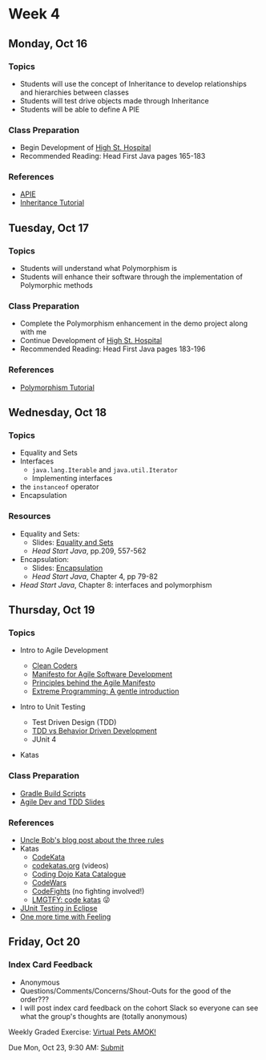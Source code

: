 # Week 4

## Monday, Oct 16

### Topics

- Students will use the concept of Inheritance to develop relationships and hierarchies between classes
- Students will test drive objects made through Inheritance
- Students will be able to define A PIE

	
### Class Preparation
- Begin Development of [High St. Hospital](../exercises/hospital-project.md)
- Recommended Reading: Head First Java pages 165-183

### References
- [APIE](https://wecancodeit.github.io/java-slides/objects/a-pie/)
- [Inheritance Tutorial](https://www.tutorialspoint.com/java/java_inheritance.htm)



## Tuesday, Oct 17

### Topics

- Students will understand what Polymorphism is
- Students will enhance their software through the implementation of Polymorphic methods

### Class Preparation

- Complete the Polymorphism enhancement in the demo project along with me
- Continue Development of [High St. Hospital](../exercises/hospital-project.md)
- Recommended Reading: Head First Java pages 183-196

### References

- [Polymorphism Tutorial](https://www.tutorialspoint.com/java/java_polymorphism.htm)



## Wednesday, Oct 18

### Topics

- Equality and Sets
- Interfaces
	- `java.lang.Iterable` and `java.util.Iterator`
	- Implementing interfaces
- the `instanceof` operator
- Encapsulation

### Resources
- Equality and Sets:
	- Slides: [Equality and Sets](https://wecancodeit.github.io/java-slides/objects/equality-and-sets/)
	- *Head Start Java*, pp.209, 557-562
- Encapsulation:
	- Slides: [Encapsulation](https://wecancodeit.github.io/java-slides/objects/encapsulation/)
	- *Head Start Java*, Chapter 4, pp 79-82
- *Head Start Java*, Chapter 8: interfaces and polymorphism

## Thursday, Oct 19

### Topics

- Intro to Agile Development	
	- [Clean Coders](https://cleancoders.com)
	- [Manifesto for Agile Software Development](http://agilemanifesto.org/)
	- [Principles behind the Agile Manifesto](http://agilemanifesto.org/principles.html)
	- [Extreme Programming: A gentle introduction](http://www.extremeprogramming.org/)

- Intro to Unit Testing
	- Test Driven Design (TDD) 
	- [TDD vs Behavior Driven Development](https://www.youtube.com/watch?v=4QFYTQy47yA)
	- JUnit 4
- Katas

### Class Preparation

- [Gradle Build Scripts](https://github.com/WeCanCodeIT/gradle-scripts)
- [Agile Dev and TDD Slides](https://wecancodeit.github.io/java-slides/tools/testing/)


### References

- [Uncle Bob's blog post about the three rules](http://butunclebob.com/ArticleS.UncleBob.TheThreeRulesOfTdd)
- Katas
	- [CodeKata](http://codekata.com/)
	- [codekatas.org](http://www.codekatas.org/) (videos)
	- [Coding Dojo Kata Catalogue](http://codingdojo.org/KataCatalogue/)
	- [CodeWars](https://www.codewars.com/)
	- [CodeFights](https://codefights.com/) (no fighting involved!)
	- [LMGTFY: code katas](http://lmgtfy.com/?q=code+katas) :stuck_out_tongue_winking_eye:
- [JUnit Testing in Eclipse](https://www.youtube.com/watch?v=tkzJsP7NP54)
- [One more time with Feeling](https://www.youtube.com/watch?v=2Ekty7t621k)
	
## Friday, Oct 20

### Index Card Feedback
 
 - Anonymous
 - Questions/Comments/Concerns/Shout-Outs for the good of the order???
 - I will post index card feedback on the cohort Slack so everyone can see what the group's thoughts are (totally anonymous)


Weekly Graded Exercise: [Virtual Pets AMOK!](../exercises/virtual-pets-amok)

Due Mon, Oct 23, 9:30 AM: [Submit](https://goo.gl/forms/fQGRHFImY0GV8vGu1)


